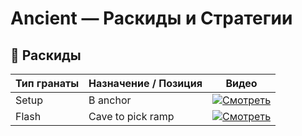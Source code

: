 # Ancient — Раскиды и Стратегии

## 🧨 Раскиды

| Тип гранаты | Назначение / Позиция         | Видео |
|-------------|------------------------------|-------|
| Setup       | B anchor               | [![Смотреть](https://img.youtube.com/vi/5j4ecfJ2kaE/0.jpg)](https://www.youtube.com/shorts/5j4ecfJ2kaE) |
| Flash       | Cave to pick ramp      | [![Смотреть](https://img.youtube.com/vi/R2cFpsSHkh0/0.jpg)](https://www.youtube.com/shorts/R2cFpsSHkh0) |
